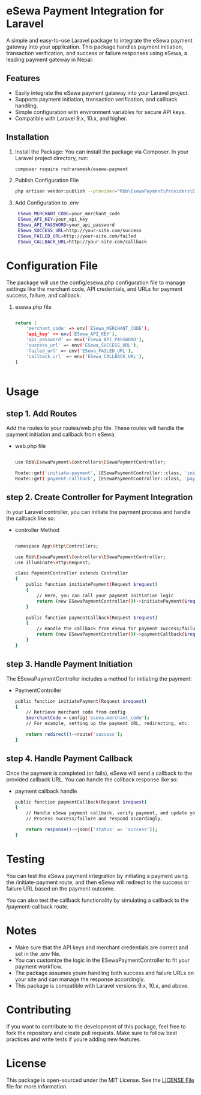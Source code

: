 # eSewa Payment Integration for Laravel


A simple and easy-to-use Laravel package to integrate the eSewa payment gateway into your application. This package handles payment initiation, transaction verification, and success or failure responses using eSewa, a leading payment gateway in Nepal.


## Features
* Easily integrate the eSewa payment gateway into your Laravel project.
* Supports payment initiation, transaction verification, and callback handling.
* Simple configuration with environment variables for secure API keys.
* Compatible with Laravel 9.x, 10.x, and higher.

## Installation
1.  Install the Package:
    You can install the package via Composer. In your Laravel project directory, run:
    ```bash
    composer require rudraramesh/esewa-payment

2. Publish Configuration File
   ```bash
   php artisan vendor:publish --provider="Rbb\EsewaPayment\Providers\ESewaPaymentServiceProvider" --tag=config

3. Add Configuration to .env
   ```bash
    ESewa_MERCHANT_CODE=your_merchant_code
    ESewa_API_KEY=your_api_key
    ESewa_API_PASSWORD=your_api_password
    ESewa_SUCCESS_URL=http://your-site.com/success
    ESewa_FAILED_URL=http://your-site.com/failed
    ESewa_CALLBACK_URL=http://your-site.com/callback

# Configuration File
The package will use the config/esewa.php configuration file to manage settings like the merchant code, API credentials, and URLs for payment success, failure, and callback.

1. esewa.php file
    ```bash

    return [
        'merchant_code' => env('ESewa_MERCHANT_CODE'),
        'api_key' => env('ESewa_API_KEY'),
        'api_password' => env('ESewa_API_PASSWORD'),
        'success_url' => env('ESewa_SUCCESS_URL'),
        'failed_url' => env('ESewa_FAILED_URL'),
        'callback_url' => env('ESewa_CALLBACK_URL'),
    ]
         
# Usage

## step 1. Add Routes
Add the routes to your routes/web.php file. These routes will handle the payment initiation and callback from eSewa.
* web.php file
    ```bash

    use Rbb\EsewaPayment\Controllers\ESewaPaymentController;

    Route::get('initiate-payment', [ESewaPaymentController::class, 'initiatePayment']);
    Route::get('payment-callback', [ESewaPaymentController::class, 'paymentCallback']);

## step 2. Create Controller for Payment Integration
In your Laravel controller, you can initiate the payment process and handle the callback like so:
* controller Method
    ```bash

    namespace App\Http\Controllers;

    use Rbb\EsewaPayment\Controllers\ESewaPaymentController;
    use Illuminate\Http\Request;

    class PaymentController extends Controller
    {
        public function initiatePayment(Request $request)
        {
            // Here, you can call your payment initiation logic
            return (new ESewaPaymentController())->initiatePayment($request);
        }

        public function paymentCallback(Request $request)
        {
            // Handle the callback from eSewa for payment success/failure
            return (new ESewaPaymentController())->paymentCallback($request);
        }
    }

## step 3. Handle Payment Initiation
The ESewaPaymentController includes a method for initiating the payment:
* PaymentController
    ```bash
    public function initiatePayment(Request $request)
    {
        // Retrieve merchant code from config
        $merchantCode = config('eseva.merchant_code');
        // For example, setting up the payment URL, redirecting, etc.

        return redirect()->route('success');
    }

## step 4. Handle Payment Callback

Once the payment is completed (or fails), eSewa will send a callback to the provided callback URL. You can handle the callback response like so:
* payment callback handle
    ```bash
    public function paymentCallback(Request $request)
    {
        // Handle eSewa payment callback, verify payment, and update your system.
        // Process success/failure and respond accordingly.

        return response()->json(['status' => 'success']);
    }


# Testing
You can test the eSewa payment integration by initiating a payment using the /initiate-payment route, and then eSewa will redirect to the success or failure URL based on the payment outcome.

You can also test the callback functionality by simulating a callback to the /payment-callback route.


# Notes
* Make sure that the API keys and merchant credentials are correct and set in the .env file.
* You can customize the logic in the ESewaPaymentController to fit your payment workflow.
* The package assumes youre handling both success and failure URLs on your site and can manage the response accordingly.
* This package is compatible with Laravel versions 9.x, 10.x, and above.


# Contributing
If you want to contribute to the development of this package, feel free to fork the repository and create pull requests. Make sure to follow best practices and write tests if youre adding new features.


# License
This package is open-sourced under the MIT License. See the [LICENSE File](LICENSE) file for more information.



